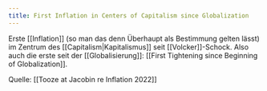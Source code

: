 ```yaml
---
title: First Inflation in Centers of Capitalism since Globalization
---
```


Erste [[Inflation]] (so man das denn Überhaupt als Bestimmung gelten lässt) im Zentrum des [[Capitalism|Kapitalismus]] seit [[Volcker]]-Schock. Also auch die erste seit der [[Globalisierung]]: [[First Tightening since Beginning of Globalization]].

Quelle: [[Tooze at Jacobin re Inflation 2022]]
